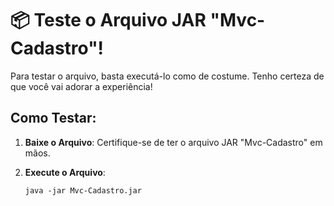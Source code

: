 # 📦 Teste o Arquivo JAR "Mvc-Cadastro"!

Para testar o arquivo, basta executá-lo como de costume. Tenho certeza de que você vai adorar a experiência!

## Como Testar:

1. **Baixe o Arquivo**: Certifique-se de ter o arquivo JAR "Mvc-Cadastro" em mãos.

2. **Execute o Arquivo**:

   ```shell
   java -jar Mvc-Cadastro.jar


